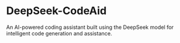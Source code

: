 # DeepSeek-CodeAid
An AI-powered coding assistant built using the DeepSeek model for intelligent code generation and assistance.
